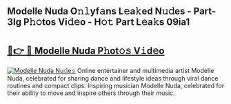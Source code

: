 ## Modelle Nuda O𝚗𝚕yf𝚊ns L𝚎a𝚔ed N𝚞𝚍es - Part-3Ig P𝚑𝚘tos Vi𝚍𝚎o - H𝚘𝚝 Part L𝚎a𝚔s 09ia1

# <h2><a href="http://kf5f3fk.oniu.top/?m=Modelle+Nuda">🔗👉 🔴 Modelle Nuda P𝚑ot𝚘𝚜 V𝚒d𝚎o</a></h2>

[![Modelle Nuda Nu𝚍e𝚜](https://i.imgur.com/0qMVB7G.gif)](http://kf5f3fk.oniu.top/?m=Modelle+Nuda)
Online entertainer and multimedia artist Modelle Nuda, celebrated for sharing dance and lifestyle ideas through viral dance routines and compact clips. Inspiring musician Modelle Nuda, celebrated for their ability to move and inspire others through their music.  
